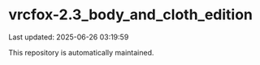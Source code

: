 # vrcfox-2.3_body_and_cloth_edition

Last updated: 2025-06-26 03:19:59

This repository is automatically maintained.

